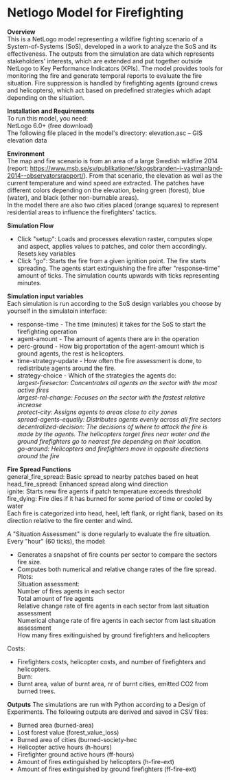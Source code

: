 # Netlogo Model for Firefighting
**Overview**<br/>
This is a NetLogo model representing a wildfire fighting scenario of a System-of-Systems (SoS), developed in a work to analyze the SoS and its effectiveness. The outputs from the simulation are data which represents stakeholders' interests, which are extended and put together outside NetLogo to Key Performance Indicators (KPIs). The model provides tools for monitoring the fire and generate temporal reports to evaluate the fire situation. Fire suppression is handled by firefighting agents (ground crews and helicopters), which act based on predefined strategies which adapt depending on the situation.

**Installation and Requirements**<br/>
To run this model, you need: <br/>
NetLogo 6.0+ (free download)<br/> 
The following file placed in the model's directory: 
elevation.asc – GIS elevation data<br/>

**Environment**<br/>
The map and fire scenario is from an area of a large Swedish wildfire 2014 (report: https://www.msb.se/sv/publikationer/skogsbranden-i-vastmanland-2014--observatorsrapport/). From that scenario, the elevation as well as the current temperature and wind speed are extracted. The patches have different colors depending on the elevation, being green (forest), blue (water), and black (other non-burnable areas).<br/>
In the model there are also two cities placed (orange squares) to represent residential areas to influence the firefighters' tactics.

**Simulation Flow**<br/>
- Click "setup": Loads and processes elevation raster, computes slope and aspect, applies values to patches, and color them accordingly. Resets key variables<br/>
- Click "go": Starts the fire from a given ignition point. The fire starts spreading. The agents start extinguishing the fire after "response-time" amount of ticks. The simulation counts upwards with ticks representing minutes. <br/>

**Simulation input variables**<br/>
Each simulation is run according to the SoS design variables you choose by yourself in the simulatoin interface: 
- response-time - The time (minutes) it takes for the SoS to start the firefighting operation<br/>
- agent-amount - The amount of agents there are in the operation<br/>
- perc-ground - How big proportation of the agent-amount which is ground agents, the rest is helicopters.<br/>
- time-strategy-update - How often the fire assessment is done, to redistribute agents around the fire.<br/>
- strategy-choice - Which of the strategies the agents do:<br/>
_largest-firesector: Concentrates all agents on the sector with the most active fires<br/>
largest-rel-change: Focuses on the sector with the fastest relative increase<br/>
protect-city: Assigns agents to areas close to city zones<br/>
spread-agents-equally: Distributes agents evenly across all fire sectors<br/>
decentralized-decision: The decisions of where to attack the fire is made by the agents. The helicopters target fires near water and the ground firefighters go to nearest fire depending on their location.<br/>
go-around: Helicopters and firefighters move in opposite directions around the fire<br/>_

**Fire Spread Functions**<br/>
general_fire_spread: Basic spread to nearby patches based on heat<br/>
head_fire_spread: Enhanced spread along wind direction<br/>
ignite: Starts new fire agents if patch temperature exceeds threshold<br/>
fire_dying: Fire dies if it has burned for some period of time or cooled by water<br/>
Each fire is categorized into head, heel, left flank, or right flank, based on its direction relative to the fire center and wind.<br/>

A "Situation Assessment" is done regularly to evaluate the fire situation. Every "hour" (60 ticks), the model:<br/>
- Generates a snapshot of fire counts per sector to compare the sectors fire size.<br/>
- Computes both numerical and relative change rates of the fire spread.<br/>
Plots:<br/>
Situation assessment: <br/>
Number of fires agents in each sector<br/>
Total amount of fire agents <br/>
Relative change rate of fire agents in each sector from last situation assessment <br/>
Numerical change rate of fire agents in each sector from last situation assessment <br/>
How many fires exitinguished by ground firefighters and helicopters <br/>

Costs:<br/>
- Firefighters costs, helicopter costs, and number of firefighters and helicopters.<br/>
Burn:<br/>
- Burnt area, value of burnt area, nr of burnt cities, emitted CO2 from burned trees.<br/>

**Outputs**
The simulations are run with Python according to a Design of Experiments. The following outputs are derived and saved in CSV files:<br/>
- Burned area (burned-area)<br/>
- Lost forest value (forest_value_loss)<br/>
- Burned area of cities (burned-society-hec<br/>
- Helicopter active hours (h-hours)<br/>
- Firefighter ground active hours (ff-hours)<br/>
- Amount of fires extinguished by helicopters (h-fire-ext)<br/>
- Amount of fires extinguished by ground firefighters (ff-fire-ext)<br/>


